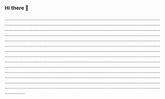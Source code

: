 ### Hi there 👋

........................................................................................................................................................................................................................................................................................................................................................................................................................................................................................................................................................................................................................................................................................................................................................................................................................................................................................................................................................................................................................................................................................................................................................................................................................................................................................................................................................................................................................................................................................................................................................................................................................................................................................................................................................................................................................